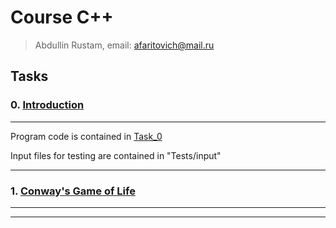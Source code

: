 # Course C++

> Abdullin Rustam, email: <afaritovich@mail.ru>

## Tasks

### 0. [Introduction](https://docs.google.com/viewer?a=v&pid=sites&srcid=ZGVmYXVsdGRvbWFpbnxuc3VtbWZvb3B8Z3g6NmFhNjBjOTEyYmQ2ZDY2Zg)
***

Program code is contained in [Task_0](https://github.com/rustamNSU/tasks-CXX/tree/master/Task_0)

Input files for testing are contained in "Tests/input"

***

### 1. [Conway's Game of Life](https://docs.google.com/viewer?a=v&pid=sites&srcid=ZGVmYXVsdGRvbWFpbnxuc3VtbWZvb3B8Z3g6NWY3MTVhZjBiZDhiYzI5OQ)

***
***
